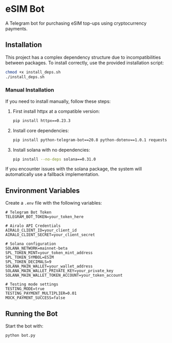 # eSIM Bot

A Telegram bot for purchasing eSIM top-ups using cryptocurrency payments.

## Installation

This project has a complex dependency structure due to incompatibilities between packages. To install correctly, use the provided installation script:

```bash
chmod +x install_deps.sh
./install_deps.sh
```

### Manual Installation

If you need to install manually, follow these steps:

1. First install httpx at a compatible version:
   ```bash
   pip install httpx==0.23.3
   ```

2. Install core dependencies:
   ```bash
   pip install python-telegram-bot==20.8 python-dotenv==1.0.1 requests==2.31.0 aiohttp==3.9.3 certifi==2024.2.2 solders==0.19.0 base58==2.1.1
   ```

3. Install solana with no dependencies:
   ```bash
   pip install --no-deps solana==0.31.0
   ```

If you encounter issues with the solana package, the system will automatically use a fallback implementation.

## Environment Variables

Create a `.env` file with the following variables:

```
# Telegram Bot Token
TELEGRAM_BOT_TOKEN=your_token_here

# Airalo API Credentials
AIRALO_CLIENT_ID=your_client_id
AIRALO_CLIENT_SECRET=your_client_secret

# Solana configuration
SOLANA_NETWORK=mainnet-beta
SPL_TOKEN_MINT=your_token_mint_address
SPL_TOKEN_SYMBOL=ESIM
SPL_TOKEN_DECIMALS=9
SOLANA_MAIN_WALLET=your_wallet_address
SOLANA_MAIN_WALLET_PRIVATE_KEY=your_private_key
SOLANA_MAIN_WALLET_TOKEN_ACCOUNT=your_token_account

# Testing mode settings
TESTING_MODE=true
TESTING_PAYMENT_MULTIPLIER=0.01
MOCK_PAYMENT_SUCCESS=false
```

## Running the Bot

Start the bot with:

```bash
python bot.py
```
